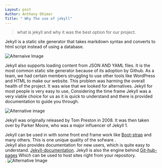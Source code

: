 ```yaml
---
Layout: post 
Author: Anthony Ohimor
Title: " Why The use of jekyll"
---
```

> what is jekyll and why it was the best option for our project. <br>


Jekyll is a static site generator that takes markdown syntax and converts to html script instead of using a database.<br>

![Alternaive Image](https://images.unsplash.com/photo-1486312338219-ce68d2c6f44d?ixlib=rb-1.2.1&ixid=MnwxMjA3fDB8MHxzZWFyY2h8MTV8fGpla3lsbCUyMHdlYnNpdGV8ZW58MHx8MHx8&auto=format&fit=crop&w=900&q=60) <br>

Jekyll also supports loading content from JSON AND YAML files. It is the most common static site generator because of its adoption by Github.
As a team, we had certain members struggling to use other tools like WordPress and HTML to make our website. This problem was harming the overall health of the project. It was wise that we looked for alternatives. Jekyll for most people is very easy to use, Considering the time frame Jekyll was a very viable choice for us as it is quick to understand and there is provided documentation to guide you through.<br>



![Alternative image](https://encrypted-tbn0.gstatic.com/images?q=tbn:ANd9GcQdpbm3UGJHSVKfoe22PXyFjWw9_7mNXEA6vCZEfEFKxmJV8HRAFbUo4sQbPMRHi8perkY&usqp=CAU)<br>


Jekyll was originally released by Tom Preston in 2008. It was then taken over by Parker Moore, who was a major influencer of Jekyll 1.

Jekyll can be used in with some front end frame work like [Boot-strap](https://getbootstrap.com) and many others. This is one unique quality of the sofware .<br>
Jekyll also provides documentation for new users, which is quite easy to understand. [Jekyll-documentation](https://jekyllrb.com/docs/).
Jekyll is  also the engine behind [Git-hub-pages](https://github.com) Which can be used to host sites right from your repository.
<br>.
![Alternative Image ](https://jekyllthemes.io/images/detail/index-detail-05.jpg?_cchid=da44526d0d9b52293863a77bff42d6dd)

